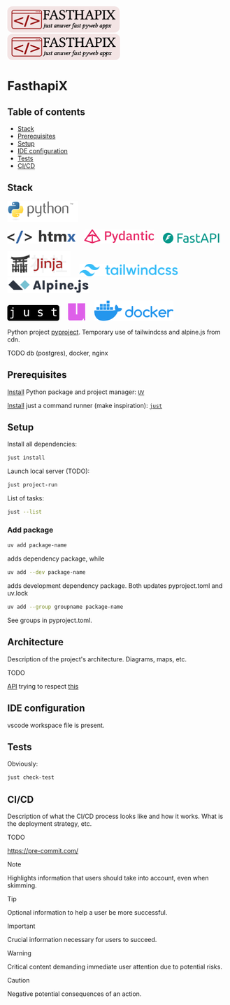 [<img src="https://raw.githubusercontent.com/nimch/FasthapiX/refs/heads/main/docs/graphics/fasthapix.png" height="60" style="border-radius:12px">](https://www.python.org/)
[<img src="https://raw.githubusercontent.com/nimch/FasthapiX/refs/heads/main/docs/graphics/fasthapix.svg" height="60" style="border-radius:12px">](https://www.python.org/)

# FasthapiX

## Table of contents

* [Stack](#stack)
* [Prerequisites](#prerequisites)
* [Setup](#setup)
* [IDE configuration](#ide-configuration)
* [Tests](#tests)
* [CI/CD](#ci/cd)

## Stack

[<img src="https://raw.githubusercontent.com/nimch/FasthapiX/refs/heads/main/docs/graphics/stack/python.svg" height="48">](https://www.python.org/)

[<img src="https://raw.githubusercontent.com/nimch/FasthapiX/refs/heads/main/docs/graphics/stack/htmx.svg" height="30">](https://www.htmx.org/)&nbsp;&nbsp;&nbsp;&nbsp;
[<img src="https://raw.githubusercontent.com/nimch/FasthapiX/refs/heads/main/docs/graphics/stack/pydantic.svg" height="32">](https://ai.pydantic.dev/)&nbsp;&nbsp;&nbsp;&nbsp;
[<img src="https://raw.githubusercontent.com/nimch/FasthapiX/refs/heads/main/docs/graphics/stack/fastapi.svg" height="24">](https://fastapi.tiangolo.com/)

[<img src="https://raw.githubusercontent.com/nimch/FasthapiX/refs/heads/main/docs/graphics/stack/jinja.svg" height="58">](https://jinja.palletsprojects.com/)&nbsp;&nbsp;&nbsp;&nbsp;
[<img src="https://raw.githubusercontent.com/nimch/FasthapiX/refs/heads/main/docs/graphics/stack/tailwind.svg" height="28">](https://tailwindcss.com/)&nbsp;&nbsp;&nbsp;&nbsp;
[<img src="https://raw.githubusercontent.com/nimch/FasthapiX/refs/heads/main/docs/graphics/stack/alpinejs.svg" height="36">](https://alpinejs.dev/)&nbsp;&nbsp;&nbsp;&nbsp;

[<img src="https://raw.githubusercontent.com/nimch/FasthapiX/refs/heads/main/docs/graphics/stack/just.svg" height="36">](https://just.systems/)&nbsp;&nbsp;&nbsp;&nbsp;
[<img src="https://raw.githubusercontent.com/nimch/FasthapiX/refs/heads/main/docs/graphics/stack/uv.svg" height="40">](https://docs.astral.sh/uv/)&nbsp;&nbsp;&nbsp;&nbsp;
[<img src="https://raw.githubusercontent.com/nimch/FasthapiX/refs/heads/main/docs/graphics/stack/docker.svg" height="46">](https://www.docker.com/)

Python project [pyproject](https://packaging.python.org/en/latest/guides/writing-pyproject-toml/).
Temporary use of tailwindcss and alpine.js from cdn.

TODO
db (postgres), docker, nginx

## Prerequisites

[Install](https://docs.astral.sh/uv/getting-started/installation/) Python package and project manager: [`UV`](https://docs.astral.sh/uv/)

[Install](https://github.com/casey/just) just a command runner (make inspiration): [`just`](https://just.systems/)

## Setup

Install all dependencies:
```bash
just install
```
Launch local server (TODO):
```bash
just project-run
```
List of tasks:
```bash
just --list
```

### Add package

```bash
uv add package-name
```
adds dependency package, while
```bash
uv add --dev package-name
```
adds development dependency package.
Both updates pyproject.toml and uv.lock
```bash
uv add --group groupname package-name
```
See groups in pyproject.toml.

## Architecture

Description of the project's architecture. Diagrams, maps, etc.

TODO

[API](https://fastapi.tiangolo.com/) trying to respect [this](https://www.openapis.org/)

## IDE configuration

vscode workspace file is present.

## Tests

Obviously:
```bash
just check-test
```

## CI/CD

Description of what the CI/CD process looks like and how it works. What is the deployment strategy, etc.

TODO

https://pre-commit.com/

> [!NOTE]
> Highlights information that users should take into account, even when skimming.

> [!TIP]
> Optional information to help a user be more successful.

> [!IMPORTANT]
> Crucial information necessary for users to succeed.

> [!WARNING]
> Critical content demanding immediate user attention due to potential risks.

> [!CAUTION]
> Negative potential consequences of an action.
